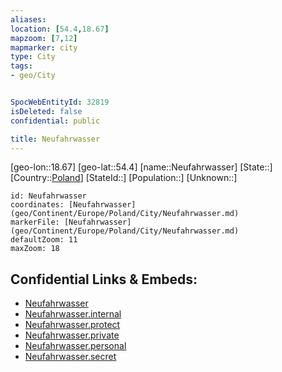 ```yaml
---
aliases: 
location: [54.4,18.67]
mapzoom: [7,12] 
mapmarker: city 
type: City
tags:
- geo/City


SpocWebEntityId: 32819
isDeleted: false
confidential: public

title: Neufahrwasser
---
```

[geo-lon::18.67]
[geo-lat::54.4]
[name::Neufahrwasser]
[State::]
[Country::[Poland](geo/Continent/Europe/Poland.md)]
[StateId::]
[Population::]
[Unknown::]


```leaflet
id: Neufahrwasser
coordinates: [Neufahrwasser](geo/Continent/Europe/Poland/City/Neufahrwasser.md)
markerFile: [Neufahrwasser](geo/Continent/Europe/Poland/City/Neufahrwasser.md)
defaultZoom: 11 
maxZoom: 18
```


## Confidential Links & Embeds: 
- [Neufahrwasser](../../../../../../_public/geo/Continent/Europe/Poland/City/Neufahrwasser.md) 
- [Neufahrwasser.internal](../../../../../../_internal/geo/Continent/Europe/Poland/City/Neufahrwasser.internal.md) 
- [Neufahrwasser.protect](../../../../../../_protect/geo/Continent/Europe/Poland/City/Neufahrwasser.protect.md) 
- [Neufahrwasser.private](../../../../../../_private/geo/Continent/Europe/Poland/City/Neufahrwasser.private.md) 
- [Neufahrwasser.personal](../../../../../../_personal/geo/Continent/Europe/Poland/City/Neufahrwasser.personal.md) 
- [Neufahrwasser.secret](../../../../../../_secret/geo/Continent/Europe/Poland/City/Neufahrwasser.secret.md) 
